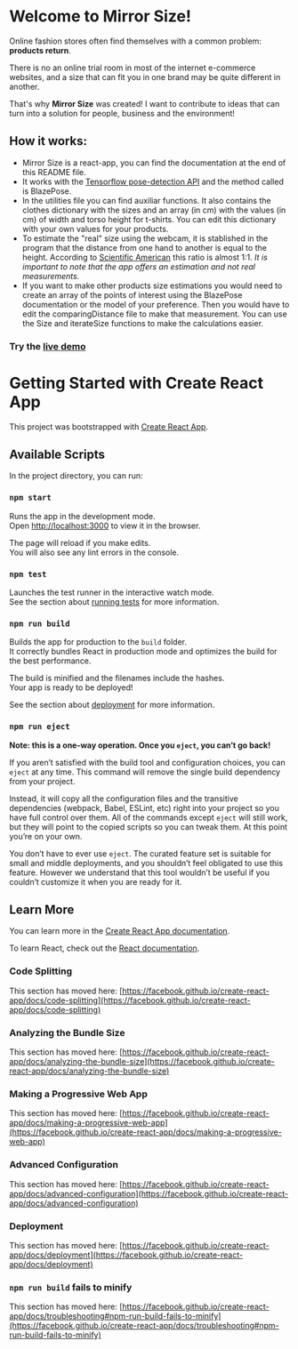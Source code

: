 # Welcome to Mirror Size!

Online fashion stores often find themselves with a common problem: **products return**.

There is no an online trial room in most of the internet e-commerce websites, and a size that can fit you in one brand may be quite different in another.

That's why **Mirror Size** was created! I want to contribute to ideas that can turn into a solution for people, business and the environment!

## How it works:

* Mirror Size is a react-app, you can find the documentation at the end of this README file. 
* It works with the [Tensorflow pose-detection API](https://github.com/tensorflow/tfjs-models/tree/master/pose-detection) and the method called is BlazePose.
* In the utilities file you can find auxiliar functions. It also contains the clothes dictionary with the sizes and an array (in cm) with the values (in cm) of width and torso height for t-shirts. You can edit this dictionary with your own values for your products.
* To estimate the "real" size using the webcam, it is stablished in the program that the distance from one hand to another is equal to the height. According to [Scientific American](https://www.scientificamerican.com/article/human-body-ratios/) this ratio is almost 1:1. *It is important to note that the app offers an estimation and not real measurements.*
* If you want to make other products size estimations you would need to create an array of the points of interest using the BlazePose documentation or the model of your preference. Then you would have to edit the comparingDistance file to make that measurement. You can use the Size and iterateSize functions to make the calculations easier.

### Try the [live demo](https://davrope.github.io/MirrorSize/)



# Getting Started with Create React App

This project was bootstrapped with [Create React App](https://github.com/facebook/create-react-app).

## Available Scripts

In the project directory, you can run:

### `npm start`

Runs the app in the development mode.\
Open [http://localhost:3000](http://localhost:3000) to view it in the browser.

The page will reload if you make edits.\
You will also see any lint errors in the console.

### `npm test`

Launches the test runner in the interactive watch mode.\
See the section about [running tests](https://facebook.github.io/create-react-app/docs/running-tests) for more information.

### `npm run build`

Builds the app for production to the `build` folder.\
It correctly bundles React in production mode and optimizes the build for the best performance.

The build is minified and the filenames include the hashes.\
Your app is ready to be deployed!

See the section about [deployment](https://facebook.github.io/create-react-app/docs/deployment) for more information.

### `npm run eject`

**Note: this is a one-way operation. Once you `eject`, you can’t go back!**

If you aren’t satisfied with the build tool and configuration choices, you can `eject` at any time. This command will remove the single build dependency from your project.

Instead, it will copy all the configuration files and the transitive dependencies (webpack, Babel, ESLint, etc) right into your project so you have full control over them. All of the commands except `eject` will still work, but they will point to the copied scripts so you can tweak them. At this point you’re on your own.

You don’t have to ever use `eject`. The curated feature set is suitable for small and middle deployments, and you shouldn’t feel obligated to use this feature. However we understand that this tool wouldn’t be useful if you couldn’t customize it when you are ready for it.

## Learn More

You can learn more in the [Create React App documentation](https://facebook.github.io/create-react-app/docs/getting-started).

To learn React, check out the [React documentation](https://reactjs.org/).

### Code Splitting

This section has moved here: [https://facebook.github.io/create-react-app/docs/code-splitting](https://facebook.github.io/create-react-app/docs/code-splitting)

### Analyzing the Bundle Size

This section has moved here: [https://facebook.github.io/create-react-app/docs/analyzing-the-bundle-size](https://facebook.github.io/create-react-app/docs/analyzing-the-bundle-size)

### Making a Progressive Web App

This section has moved here: [https://facebook.github.io/create-react-app/docs/making-a-progressive-web-app](https://facebook.github.io/create-react-app/docs/making-a-progressive-web-app)

### Advanced Configuration

This section has moved here: [https://facebook.github.io/create-react-app/docs/advanced-configuration](https://facebook.github.io/create-react-app/docs/advanced-configuration)

### Deployment

This section has moved here: [https://facebook.github.io/create-react-app/docs/deployment](https://facebook.github.io/create-react-app/docs/deployment)

### `npm run build` fails to minify

This section has moved here: [https://facebook.github.io/create-react-app/docs/troubleshooting#npm-run-build-fails-to-minify](https://facebook.github.io/create-react-app/docs/troubleshooting#npm-run-build-fails-to-minify)
